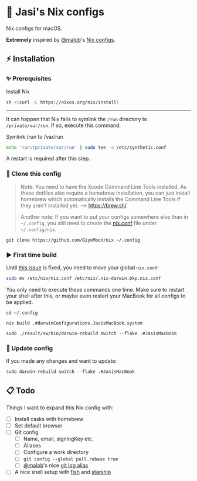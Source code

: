 # 🌺 Jasi's Nix configs
Nix configs for macOS.

**Extremely** inspired by [@malob](https://github.com/malob)'s [Nix configs](https://github.com/malob/nixpkgs).

## ⚡️ Installation
### ✨ Prerequisites
Install Nix
```sh
sh <(curl -L https://nixos.org/nix/install)
```
---
It can happen that Nix fails to symlink the `/run` directory to `/private/var/run`. If so, execute this command:

Symlink /run to /var/run
```sh
echo 'run\tprivate/var/run' | sudo tee -a /etc/synthetic.conf
```
A restart is required after this step.

### 📁 Clone this config
> Note: You need to have the Xcode Command Line Tools installed. As these dotfiles also require a homebrew installation, you can just install homebrew which automatically installs the Command Line Tools if they aren't installed yet. --> https://brew.sh/
> 
> Another note: If you want to put your configs somewhere else than in `~/.config`, you still need to create the [nix.conf](./nix/nix.conf) file under `~/.config/nix`.
```
git clone https://github.com/GiyoMoon/nix ~/.config
```

### ▶️ First time build
Until [this issue](https://github.com/LnL7/nix-darwin/issues/149) is fixed, you need to move your global `nix.conf`:
```sh
sudo mv /etc/nix/nix.conf /etc/nix/.nix-darwin.bkp.nix.conf
```
You only need to execute these commands one time. Make sure to restart your shell after this, or maybe even restart your MacBook for all configs to be applied.
```
cd ~/.config
```
```
nix build .#darwinConfigurations.JasisMacBook.system
```
```
sudo ./result/sw/bin/darwin-rebuild switch --flake .#JasisMacBook
```

### 🔁 Update config
If you made any changes and want to update:
```
sudo darwin-rebuild switch --flake .#JasisMacBook
```

## 📋 Todo
Things I want to expand this Nix config with:
- [ ] Install casks with homebrew
- [ ] Set default browser
- [ ] Git config
  - [ ] Name, email, signingKey etc.
  - [ ] Aliases
  - [ ] Configure a work directory
  - [ ] `git config --global pull.rebase true`
  - [ ] [@malob](https://github.com/malob)'s nice [git log alias](https://github.com/malob/nixpkgs/blob/46a480cd1edf687df81c1d5f0f2b8de8f15a5154/home/git-aliases.nix#L47)
- [ ] A nice shell setup with [fish](https://fishshell.com/) and [starship](https://starship.rs/)